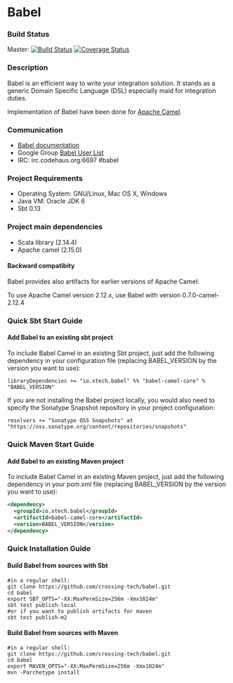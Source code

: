 Babel
=====

### Build Status ###

Master: [![Build Status](https://travis-ci.org/Crossing-Tech/babel.svg?branch=master)](https://travis-ci.org/Crossing-Tech/babel) [![Coverage Status](https://coveralls.io/repos/Crossing-Tech/babel/badge.svg?branch=master)](https://coveralls.io/r/Crossing-Tech/babel?branch=master)

### Description ###

Babel is an efficient way to write your integration solution. It stands as a generic Domain Specific Language (DSL) especially maid for integration duties.

Implementation of Babel have been done for [Apache Camel](http://camel.apache.org "Apache Camel website").

### Communication ###

 * [Babel documentation](http://crossing-tech.github.io/babel)
 * Google Group [Babel User List](https://groups.google.com/forum/#!forum/babel-user)
 * IRC: irc.codehaus.org:6697 #babel

### Project Requirements ###
 * Operating System: GNU/Linux, Mac OS X, Windows
 * Java VM: Oracle JDK 6
 * Sbt 0.13
 
### Project main dependencies ###
 * Scala library (2.14.4)
 * Apache camel (2.15.0)
 
#### Backward compatibity ####
  
Babel provides also artifacts for earlier versions of Apache Camel:

To use Apache Camel version 2.12.x, use Babel with version 0.7.0-camel-2.12.4
 
### Quick Sbt Start Guide ###

#### Add Babel to an existing sbt project ####

To include Babel Camel in an existing Sbt project, just add the following dependency in your configuration file (replacing BABEL_VERSION by the version you want to use):

```libraryDependencies += "io.xtech.babel" %% "babel-camel-core" % "BABEL_VERSION"```

If you are not installing the Babel project locally, you would also need to specify the Sonatype Snapshot repository in your project configuration:

```resolvers += "Sonatype OSS Snapshots" at "https://oss.sonatype.org/content/repositories/snapshots"```

### Quick Maven Start Guide ###

#### Add Babel to an existing Maven project ####

To include Babel Camel in an existing Maven project, just add the following dependency in your pom.xml file (replacing BABEL_VERSION by the version you want to use):

```xml
<dependency>
  <groupId>io.xtech.babel</groupId>
  <artifactId>babel-camel-core</artifactId>
  <version>BABEL_VERSION</version>
</dependency>
```


### Quick Installation Guide ###

#### Build Babel from sources with Sbt ####
```
#in a regular shell:
git clone https://github.com/crossing-tech/babel.git
cd babel
export SBT_OPTS="-XX:MaxPermSize=256m -Xmx1024m"
sbt test publish-local 
#or if you want to publish artifacts for maven
sbt test publish-m2 
```

#### Build Babel from sources with Maven ####
```
#in a regular shell:
git clone https://github.com/crossing-tech/babel.git
cd babel
export MAVEN_OPTS="-XX:MaxPermSize=256m -Xmx1024m"
mvn -Parchetype install
```
